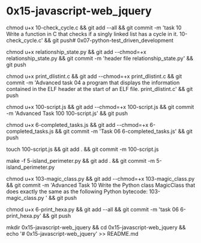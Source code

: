 # 0x15-javascript-web_jquery


chmod u+x 10-check_cycle.c && git add --all && git commit -m 'task 10 Write a function in C that checks if a singly linked list has a cycle in it. 10-check_cycle.c' && git push# 0x07-python-test_driven_development

chmod u+x relationship_state.py && git add --chmod=+x relationship_state.py && git commit -m 'header file relationship_state.py' && git push

chmod u+x print_dlistint.c && git add --chmod=+x print_dlistint.c && git commit -m 'Advanced task 04 a program that displays the information contained in the ELF header at the start of an ELF file. print_dlistint.c' && git push

chmod u+x 100-script.js && git add --chmod=+x 100-script.js && git commit -m 'Advanced Task 100 100-script.js' && git push

chmod u+x 6-completed_tasks.js && git add --chmod=+x 6-completed_tasks.js && git commit -m 'Task 06 6-completed_tasks.js' && git push

touch 100-script.js && git add . && git commit -m 100-script.js

make -f 5-island_perimeter.py && git add . && git commit -m 5-island_perimeter.py

chmod u+x 103-magic_class.py && git add --chmod=+x 103-magic_class.py && git commit -m 'Advanced Task 10 Write the Python class MagicClass that does exactly the same as the following Python bytecode: 103-magic_class.py ' && git push

chmod u+x 6-print_hexa.py && git add --all && git commit -m 'task 06 6-print_hexa.py' && git push

mkdir 0x15-javascript-web_jquery && cd 0x15-javascript-web_jquery && echo '# 0x15-javascript-web_jquery' >> README.md
